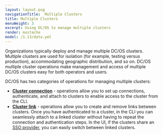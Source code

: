 ```yaml
---
layout: layout.pug
navigationTitle:  Multiple Clusters
title: Multiple Clusters
menuWeight: 3
excerpt: Using DC/OS to manage multiple clusters
render: mustache
model: /1.13/data.yml
---
```


Organizations typically deploy and manage multiple DC/OS clusters. Multiple clusters are used for isolation (for example, testing versus production), accommodating geographic distribution, and so on. DC/OS multiple cluster operations make management and access of multiple DC/OS clusters easy for both operators and users.

DC/OS has two categories of operations for managing multiple clusters:

- **[Cluster connection](/mesosphere/dcos/1.13/administering-clusters/multiple-clusters/cluster-connections/)** - operations allow you to set up connections, authenticate, and attach to clusters to enable access to the cluster from the CLI.
- **[Cluster link](/mesosphere/dcos/1.13/administering-clusters/multiple-clusters/cluster-links/)** - operations allow you to create and remove links between clusters. Once you have authenticated to a cluster, in the CLI you can seamlessly attach to a linked cluster without having to repeat the connection and authentication steps. In the UI, if the clusters share an [SSO provider](/mesosphere/dcos/1.13/security/ent/sso/), you can easily switch between linked clusters.
